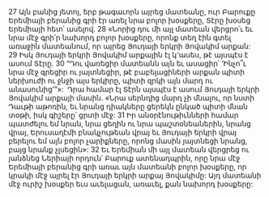 27 Այն բանից յետոյ, երբ թագաւորն այրեց մատեանը, ուր Բարուքը Երեմիայի բերանից գրի էր առել նրա բոլոր խօսքերը, Տէրը խօսեց Երեմիայի հետ՝ ասելով.
28 «Նորից դու մի այլ մատեան վերցրո՛ւ եւ նրա մէջ գրի՛ր նախորդ բոլոր խօսքերը, որոնք տեղ էին գտել առաջին մատեանում, որ այրեց Յուդայի երկրի Յովակիմ արքան: 29 Իսկ Յուդայի երկրի Յովակիմ արքային էլ կ՚ասես, թէ այսպէս է ասում Տէրը.
30 “Դու վառեցիր մատեանն այն եւ ասացիր՝ ‘Ինչո՞ւ նրա մէջ գրեցիր ու յայտնեցիր, թէ բաբելացիների արքան պիտի ներխուժի ու ջնջի այս երկիրը, պիտի զրկի այն մարդ ու անասունից’”»:  Դրա համար էլ Տէրն այսպէս է ասում Յուդայի երկրի Յովակիմ արքայի մասին. «Նրա սերնդից մարդ չի մնալու, որ նստի Դաւթի աթոռին, եւ նրանց դիակները ցերեկն ընկած պիտի մնան տօթի, իսկ գիշերը՝ ցրտի մէջ: 31 Իր անօրէնութիւնների համար պատժելու եմ նրան, նրա ցեղին ու նրա պաշտօնեաներին, նրանց վրայ, Երուսաղէմի բնակչութեան վրայ եւ Յուդայի երկրի վրայ բերելու եմ այն բոլոր չարիքները, որոնց մասին յայտնեցի նրանց, բայց նրանք չլսեցին»:
32 Եւ Երեմիան մի այլ մատեան վերցրեց ու յանձնեց Ներիայի որդուն՝ Բարուք ատենադպրին, որը նրա մէջ Երեմիայի բերանից գրի առաւ այն մատեանի բոլոր խօսքերը, որ կրակի մէջ այրել էր Յուդայի երկրի արքայ Յովակիմը: Այդ մատեանի մէջ ուրիշ խօսքեր եւս աւելացան, առաւել, քան նախորդ խօսքերը:
